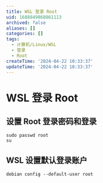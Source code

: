 ```yaml
---
title: WSL 登录 Root
uid: 1688849860861113
archived: false
aliases: []
categories: []
tags:
  - 计算机/Linux/WSL
  - 登录
  - Root
createTime: '2024-04-22 10:33:37'
updateTime: '2024-04-22 10:33:37'
---
```


# WSL 登录 Root

## 设置 Root 登录密码和登录

```shell
sudo passwd root
su
```

## WSL 设置默认登录账户

```shell
debian config --default-user root
```
